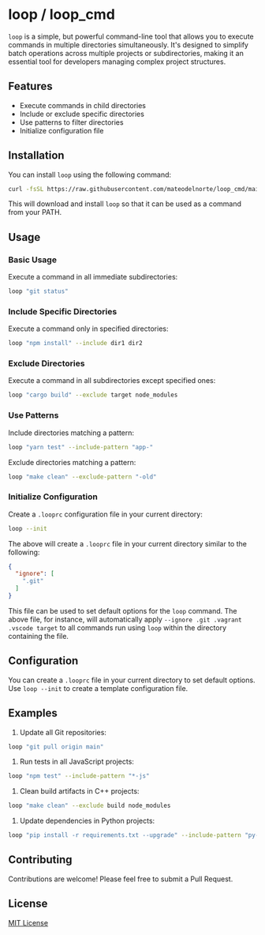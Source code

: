 # loop / loop_cmd

`loop` is a simple, but powerful command-line tool that allows you to execute commands in multiple directories simultaneously. It's designed to simplify batch operations across multiple projects or subdirectories, making it an essential tool for developers managing complex project structures.

## Features

- Execute commands in child directories
- Include or exclude specific directories
- Use patterns to filter directories
- Initialize configuration file

## Installation

You can install `loop` using the following command:

```bash
curl -fsSL https://raw.githubusercontent.com/mateodelnorte/loop_cmd/main/install.sh | sh
```

This will download and install `loop` so that it can be used as a command from your PATH.

## Usage

### Basic Usage

Execute a command in all immediate subdirectories:

```bash
loop "git status"
```

### Include Specific Directories

Execute a command only in specified directories:

```bash
loop "npm install" --include dir1 dir2
```

### Exclude Directories

Execute a command in all subdirectories except specified ones:

```bash
loop "cargo build" --exclude target node_modules
```

### Use Patterns

Include directories matching a pattern:

```bash
loop "yarn test" --include-pattern "app-"
```

Exclude directories matching a pattern:

```bash
loop "make clean" --exclude-pattern "-old"
```

### Initialize Configuration

Create a `.looprc` configuration file in your current directory:

```bash
loop --init
```

The above will create a `.looprc` file in your current directory similar to the following: 

```json
{
  "ignore": [
    ".git"
  ]
}
```

This file can be used to set default options for the `loop` command. The above file, for instance, will automatically apply `--ignore .git .vagrant .vscode target` to all commands run using `loop` within the directory containing the file.

## Configuration

You can create a `.looprc` file in your current directory to set default options. Use `loop --init` to create a template configuration file.

## Examples

1. Update all Git repositories:

```bash
loop "git pull origin main"
```

1. Run tests in all JavaScript projects:

```bash
loop "npm test" --include-pattern "*-js"
```

1. Clean build artifacts in C++ projects:

```bash
loop "make clean" --exclude build node_modules
```

1. Update dependencies in Python projects:

```bash
loop "pip install -r requirements.txt --upgrade" --include-pattern "py-*"
```

## Contributing

Contributions are welcome! Please feel free to submit a Pull Request.

## License

[MIT License](LICENSE)
